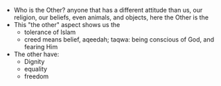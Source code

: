 - Who is the Other? anyone that has a different attitude than us, our religion, our beliefs, even animals, and objects, here the Other is the 
- This "the other" aspect shows us the 
	- tolerance of Islam
	- creed means belief, aqeedah; taqwa: being conscious of God, and fearing Him
- The other have:
	- Dignity
	- equality
	- freedom